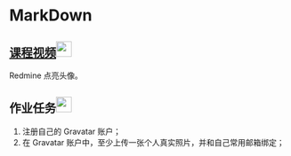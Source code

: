 # MarkDown

## [课程视频<img src="https://raw.githubusercontent.com/wangding/courses/master/images/video.png" height="28">](http://edu.51cto.com/lesson/id-127536.html)
Redmine 点亮头像。

## 作业任务<img src="https://raw.githubusercontent.com/wangding/courses/master/images/homework.png" height="28">  
1. 注册自己的 Gravatar 账户；
2. 在 Gravatar 账户中，至少上传一张个人真实照片，并和自己常用邮箱绑定；
